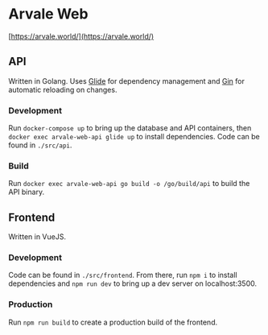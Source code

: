 # Arvale Web

[https://arvale.world/](https://arvale.world/)

## API

Written in Golang. Uses [Glide](https://github.com/Masterminds/glide) for dependency management and [Gin](https://github.com/codegangsta/gin) for automatic reloading on changes.

### Development

Run `docker-compose up` to bring up the database and API containers, then `docker exec arvale-web-api glide up` to install dependencies. Code can be found in `./src/api`.

### Build

Run `docker exec arvale-web-api go build -o /go/build/api` to build the API binary.

## Frontend

Written in VueJS.

### Development

Code can be found in `./src/frontend`. From there, run `npm i` to install dependencies and `npm run dev` to bring up a dev server on localhost:3500.

### Production

Run `npm run build` to create a production build of the frontend.
